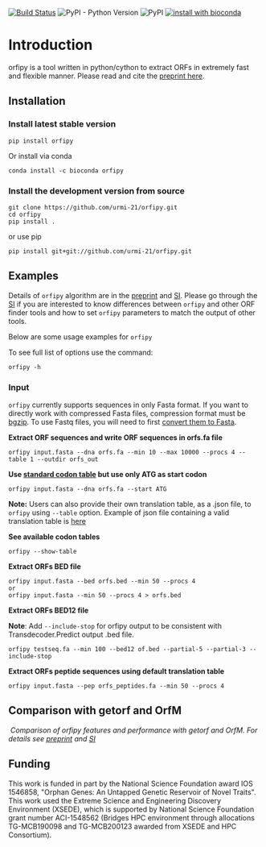 [![Build Status](https://travis-ci.org/urmi-21/orfipy.svg?branch=master)](https://travis-ci.org/urmi-21/orfipy)
![PyPI - Python Version](https://img.shields.io/pypi/pyversions/orfipy)
![PyPI](https://img.shields.io/pypi/v/orfipy?style=flat-square)
[![install with bioconda](https://anaconda.org/bioconda/plncpro/badges/installer/conda.svg)](https://anaconda.org/bioconda/orfipy)

# Introduction
orfipy is a tool written in python/cython to extract ORFs in extremely fast and flexible manner. Please read and cite the [preprint here](https://www.biorxiv.org/content/10.1101/2020.10.20.348052v1).  


## Installation

### Install latest stable version
```
pip install orfipy
```
Or install via conda

```
conda install -c bioconda orfipy
```

### Install the development version from source

```
git clone https://github.com/urmi-21/orfipy.git
cd orfipy
pip install .
```

or use pip

```
pip install git+git://github.com/urmi-21/orfipy.git
```

## Examples

Details of `orfipy` algorithm are in the <a href=https://www.biorxiv.org/content/10.1101/2020.10.20.348052v1> preprint</a> and <a href=https://github.com/urmi-21/orfipy/tree/master/supplementary_data>SI</a></em>. Please go through the <a href=https://github.com/urmi-21/orfipy/tree/master/supplementary_data>SI</a></em> if you are interested to know differences between `orfipy` and other ORF finder tools and how to set `orfipy` parameters to match the output of other tools.

Below are some usage examples for `orfipy`


To see full list of options use the command:

```
orfipy -h
```

### Input
`orfipy` currently supports sequences in only Fasta format. If you want to directly work with compressed Fasta files, compression format must be [bgzip](http://www.htslib.org/doc/bgzip.html). To use Fastq files, you will need to first [convert them to Fasta](https://bioinformaticsworkbook.org/dataWrangling/fastaq-manipulations/converting-fastq-format-to-fasta.html#gsc.tab=0).

**Extract ORF sequences and write ORF sequences in orfs.fa file**

```
orfipy input.fasta --dna orfs.fa --min 10 --max 10000 --procs 4 --table 1 --outdir orfs_out
```

**Use [standard codon table](https://www.ncbi.nlm.nih.gov/Taxonomy/Utils/wprintgc.cgi?chapter=cgencodes)  but use only ATG as start codon**

```
orfipy input.fasta --dna orfs.fa --start ATG
```
**Note:** Users can also provide their own translation table, as a .json file, to `orfipy` using `--table` option. Example of json file containing a valid translation table is [here](https://github.com/urmi-21/orfipy/blob/master/scripts/example_user_table.json)

**See available codon tables**
```
orfipy --show-table

```

**Extract ORFs BED file**
```
orfipy input.fasta --bed orfs.bed --min 50 --procs 4
or
orfipy input.fasta --min 50 --procs 4 > orfs.bed 
```

**Extract ORFs BED12 file**

**Note**: Add `--include-stop` for orfipy output to be consistent with Transdecoder.Predict output .bed file. 

```
orfipy testseq.fa --min 100 --bed12 of.bed --partial-5 --partial-3 --include-stop
```

**Extract ORFs peptide sequences using default translation table**
```
orfipy input.fasta --pep orfs_peptides.fa --min 50 --procs 4
```



## Comparison with getorf and OrfM

<p>
    <img src="https://raw.githubusercontent.com/urmi-21/orfipy/master/scripts/comparison.png" alt>
    <em>Comparison of orfipy features and performance with getorf and OrfM. For details see <a href=https://www.biorxiv.org/content/10.1101/2020.10.20.348052v1> preprint</a> and <a href=https://github.com/urmi-21/orfipy/tree/master/supplementary_data>SI</a></em>
</p>


## Funding

This work is funded in part by the National Science Foundation award IOS 1546858, "Orphan Genes: An Untapped Genetic Reservoir of Novel Traits". This work used the Extreme Science and Engineering Discovery Environment (XSEDE), which is supported by National Science Foundation grant number ACI-1548562 (Bridges HPC environment through allocations TG-MCB190098 and TG-MCB200123 awarded from XSEDE and HPC Consortium).











